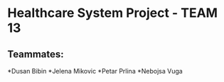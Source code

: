 # Healthcare System Project - TEAM 13

## Teammates:
  *Dusan Bibin
  *Jelena Mikovic
  *Petar Prlina
  *Nebojsa Vuga
